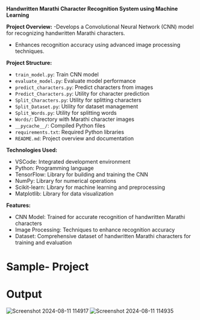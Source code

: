 
**Handwritten Marathi Character Recognition System using Machine Learning**

**Project Overview:**
-Develops a Convolutional Neural Network (CNN) model for recognizing handwritten Marathi characters.
- Enhances recognition accuracy using advanced image processing techniques.


**Project Structure:**
- `train_model.py`: Train CNN model
- `evaluate_model.py`: Evaluate model performance
- `predict_characters.py`: Predict characters from images
- `Predict_Characters.py`: Utility for character prediction
- `Split_Characters.py`: Utility for splitting characters
- `Split_Dataset.py`: Utility for dataset management
- `Split_Words.py`: Utility for splitting words
- `Words/`: Directory with Marathi character images
- `__pycache__/`: Compiled Python files
- `requirements.txt`: Required Python libraries
- `README.md`: Project overview and documentation

**Technologies Used:**
- VSCode: Integrated development environment
- Python: Programming language
- TensorFlow: Library for building and training the CNN
- NumPy: Library for numerical operations
- Scikit-learn: Library for machine learning and preprocessing
- Matplotlib: Library for data visualization

**Features:**
- CNN Model: Trained for accurate recognition of handwritten Marathi characters
- Image Processing: Techniques to enhance recognition accuracy
- Dataset: Comprehensive dataset of handwritten Marathi characters for training and evaluation

# Sample- Project
# Output
![Screenshot 2024-08-11 114917](https://github.com/user-attachments/assets/2df29418-a1de-4314-b6f2-09b52401d33b)
![Screenshot 2024-08-11 114935](https://github.com/user-attachments/assets/147e0c19-ec77-4028-8773-157d37ed6a1f)
